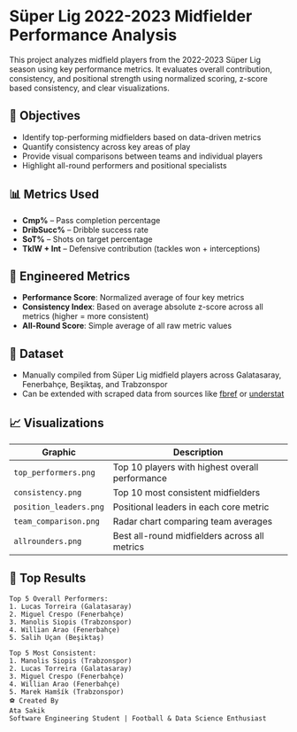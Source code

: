
# Süper Lig 2022-2023 Midfielder Performance Analysis

This project analyzes midfield players from the 2022-2023 Süper Lig season using key performance metrics. It evaluates overall contribution, consistency, and positional strength using normalized scoring, z-score based consistency, and clear visualizations.

## 🧠 Objectives

- Identify top-performing midfielders based on data-driven metrics
- Quantify consistency across key areas of play
- Provide visual comparisons between teams and individual players
- Highlight all-round performers and positional specialists

## 📊 Metrics Used

- **Cmp%** – Pass completion percentage  
- **DribSucc%** – Dribble success rate  
- **SoT%** – Shots on target percentage  
- **TklW + Int** – Defensive contribution (tackles won + interceptions)

## 🔧 Engineered Metrics

- **Performance Score**: Normalized average of four key metrics  
- **Consistency Index**: Based on average absolute z-score across all metrics (higher = more consistent)  
- **All-Round Score**: Simple average of all raw metric values

## 📂 Dataset

- Manually compiled from Süper Lig midfield players across Galatasaray, Fenerbahçe, Beşiktaş, and Trabzonspor  
- Can be extended with scraped data from sources like [fbref](https://fbref.com) or [understat](https://understat.com)

## 📈 Visualizations

| Graphic | Description |
|--------|-------------|
| `top_performers.png` | Top 10 players with highest overall performance |
| `consistency.png` | Top 10 most consistent midfielders |
| `position_leaders.png` | Positional leaders in each core metric |
| `team_comparison.png` | Radar chart comparing team averages |
| `allrounders.png` | Best all-round midfielders across all metrics |

## 🧬 Top Results

```text
Top 5 Overall Performers:
1. Lucas Torreira (Galatasaray)
2. Miguel Crespo (Fenerbahçe)
3. Manolis Siopis (Trabzonspor)
4. Willian Arao (Fenerbahçe)
5. Salih Uçan (Beşiktaş)

Top 5 Most Consistent:
1. Manolis Siopis (Trabzonspor)
2. Lucas Torreira (Galatasaray)
3. Miguel Crespo (Fenerbahçe)
4. Willian Arao (Fenerbahçe)
5. Marek Hamšík (Trabzonspor)
⚽ Created By
Ata Sakik
Software Engineering Student | Football & Data Science Enthusiast
